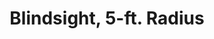 ---
title: "Blindsight, 5-ft. Radius"

feat:
  types: ["General", "Fighter"]
  prerequisite: |
    Base attack bonus +4, Blind-Fight, Wisdom 19.
  benefit: |
    Using senses such as acute hearing and sensitivity to vibrations, you detect the location of opponents who are no more than 5 feet away from you. _invisibility_ and _darkness_ are irrelevant, though it you discern incorporeal beings.
  special: |
    A fighter may select Blindsight as one of his fighter bonus feats.
---